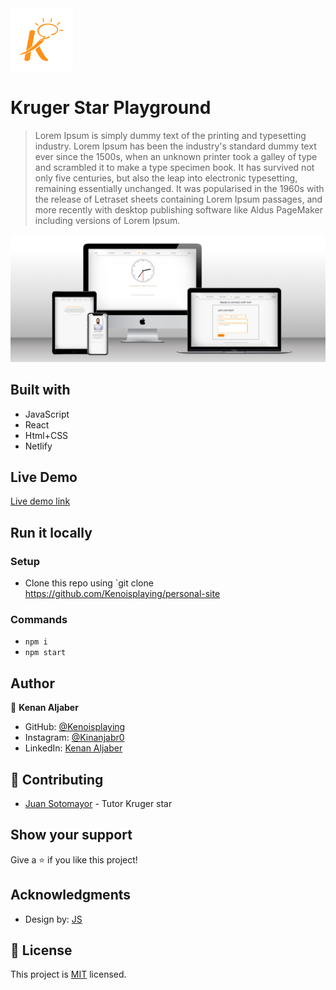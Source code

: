 <img src="./src/assets/logo.png" height="100px">

# Kruger Star Playground

>Lorem Ipsum is simply dummy text of the printing and typesetting industry. Lorem Ipsum has been the industry's standard dummy text ever since the 1500s, when an unknown printer took a galley of type and scrambled it to make a type specimen book. It has survived not only five centuries, but also the leap into electronic typesetting, remaining essentially unchanged. It was popularised in the 1960s with the release of Letraset sheets containing Lorem Ipsum passages, and more recently with desktop publishing software like Aldus PageMaker including versions of Lorem Ipsum.

<img src="./src/assets/screenShot.png"/>

## Built with

- JavaScript
- React
- Html+CSS 
- Netlify

## Live Demo

[Live demo link](https://kruger-star-playground-kj.netlify.app/)


## Run it locally

 ### Setup

 - Clone this repo using `git clone https://github.com/Kenoisplaying/personal-site

 ### Commands

 - `npm i`
 - `npm start`

## Author

👤 **Kenan Aljaber**

- GitHub: [@Kenoisplaying](https://github.com/Kenoisplaying)
- Instagram: [@Kinanjabr0](https://www.instagram.com/kinanjabr0/)
- LinkedIn: [Kenan Aljaber](https://www.linkedin.com/in/kenan-aljaber-a232aa187/)

## 🤝 Contributing

- [Juan Sotomayor](https://github.com/Juanse7793) - Tutor Kruger star

 ## Show your support

Give a ⭐ if you like this project!


## Acknowledgments

- Design by: [JS](https://github.com/Juanse7793)

## 📝 License

This project is [MIT](./MIT.md) licensed.


 

